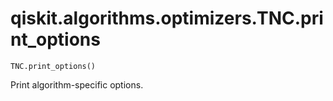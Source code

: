 # qiskit.algorithms.optimizers.TNC.print\_options

`TNC.print_options()`

Print algorithm-specific options.
